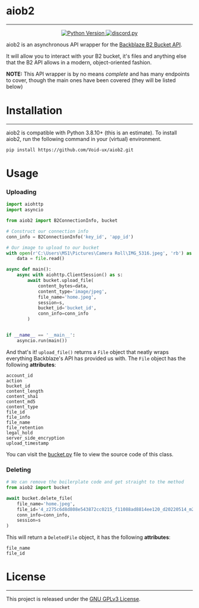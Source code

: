 # aiob2

---

<p align="center">
  <a href="https://www.python.org/downloads/">
    <img alt="Python Version" src="https://img.shields.io/badge/python-3.8.10-blue.svg">
  </a>
  <a href="https://www.gnu.org/licenses/gpl-3.0.en.html">
     <img src="https://img.shields.io/badge/license-GNU GPLv3-green" alt="discord.py">
  </a>
</p>

aiob2 is an asynchronous API wrapper for the [Backblaze B2 Bucket API](https://www.backblaze.com/b2/docs/calling.html).

It will allow you to interact with your B2 bucket, it's files and anything else that the B2 API allows in a modern, object-oriented fashion.

__**NOTE:**__ This API wrapper is by no means *complete* and has many endpoints to cover, though the main ones have been covered (they will be listed below)

# Installation

---

aiob2 is compatible with Python 3.8.10+ (this is an estimate). To install aiob2, run the following command in your (virtual) environment.
```
pip install https://github.com/Void-ux/aiob2.git
```

# Usage

### Uploading
```python
import aiohttp
import asyncio

from aiob2 import B2ConnectionInfo, bucket

# Construct our connection info
conn_info = B2ConnectionInfo('key_id', 'app_id')

# Our image to upload to our bucket
with open(r'C:\Users\MS1\Pictures\Camera Roll\IMG_5316.jpeg', 'rb') as file:
    data = file.read()

async def main():
    async with aiohttp.ClientSession() as s:
        await bucket.upload_file(
            content_bytes=data,
            content_type='image/jpeg',
            file_name='home.jpeg',
            session=s,
            bucket_id='bucket_id',
            conn_info=conn_info
        )


if __name__ == '__main__':
    asyncio.run(main())
```

And that's it! `upload_file()` returns a `File` object that neatly wraps everything Backblaze's API has provided us with. The `File` object has the following **attributes**:
```
account_id
action
bucket_id
content_length
content_sha1
content_md5
content_type
file_id
file_info
file_name
file_retention
legal_hold
server_side_encryption
upload_timestamp
```
You can visit the [bucket.py](https://github.com/Void-ux/aiob2/aiob2/bucket.py#L20-L66) file to view the source code of this class.

### Deleting

```python
# We can remove the boilerplate code and get straight to the method
from aiob2 import bucket

await bucket.delete_file(
    file_name='home.jpeg',
    file_id='4_z275c6d8d808e543872cc0215_f11088ad8814ee120_d20220514_m211709_c002_v0001096_t0019_u01652563029709',
    conn_info=conn_info,
    session=s
)
```
This will return a `DeletedFile` object, it has the following **attributes**:
```
file_name
file_id
```

# License

---

This project is released under the [GNU GPLv3 License](https://www.gnu.org/licenses/gpl-3.0.en.html).